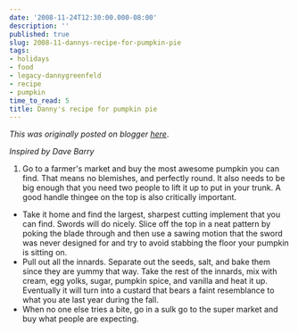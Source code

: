 ```yaml
---
date: '2008-11-24T12:30:00.000-08:00'
description: ''
published: true
slug: 2008-11-dannys-recipe-for-pumpkin-pie
tags:
- holidays
- food
- legacy-dannygreenfeld
- recipe
- pumpkin
time_to_read: 5
title: Danny's recipe for pumpkin pie
---
```


*This was originally posted on blogger [here](https://dannygreenfeld.blogspot.com/2008/11/dannys-recipe-for-pumpkin-pie.html)*.

_Inspired by Dave Barry_


1. Go to a farmer's market and buy the most awesome pumpkin you can find.  That means no blemishes, and perfectly round.  It also needs to be big enough that you need two people to lift it up to put in your trunk.  A good handle thingee on the top is also critically important.

- Take it home and find the largest, sharpest cutting implement that you can find.  Swords will do nicely.  Slice off the top in a neat pattern by poking the blade through and then use a sawing motion that the sword was never designed for and try to avoid stabbing the floor your pumpkin is sitting on.
- Pull out all the innards.  Separate out the seeds, salt, and bake them since they are yummy that way.  Take the rest of the innards, mix with cream, egg yolks, sugar, pumpkin spice, and vanilla and heat it up.  Eventually it will turn into a custard that bears a faint resemblance to what you ate last year during the fall.
- When no one else tries a bite, go in a sulk go to the super market and buy what people are expecting.


